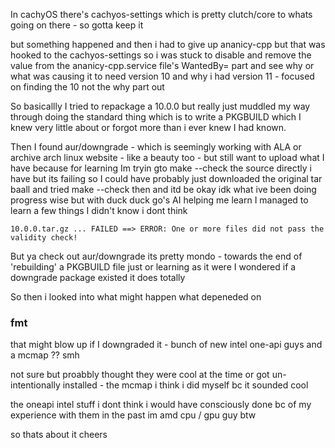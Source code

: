 In cachyOS there's cachyos-settings which is pretty clutch/core to whats going on there - so  gotta keep it

but something happened and then i had to give up ananicy-cpp but that was hooked to the cachyos-settings so i was stuck to disable and remove the value from the ananicy-cpp.service file's WantedBy= part and see why or what was causing it to need version 10 and why i had version 11 - focused on finding the 10 not the why part out


So basicallly I tried to repackage a 10.0.0 but really just muddled my way through doing the standard thing which is to write a PKGBUILD which I knew very little about or forgot more than i ever knew I had known.

Then I found aur/downgrade - which is seemingly working with ALA or archive arch linux website - like a beauty too - but still want to upload what I have because for learning
Im tryin gto make --check the source directly i have but its failing so I could have probably  just downloaded the original tar baall and tried make --check then and itd be okay idk what ive been doing  progress wise but with duck duck go's AI helping me learn I managed to learn a few things I didn't know i dont think


``
   10.0.0.tar.gz ... FAILED
==> ERROR: One or more files did not pass the validity check!
``

But ya check out aur/downgrade its pretty mondo - towards the end of 'rebuilding' a PKGBUILD file just or learning as it were I wondered if a downgrade package existed it does totally

So then i looked into what might happen what depeneded on <h3>fmt</h3>  that might blow up if I downgraded it - bunch of new intel one-api guys and a mcmap ??  smh

not sure but proabbly thought they were cool at the time or got un-intentionally installed - the mcmap i think i did myself bc it sounded cool 

the oneapi intel stuff i dont think i would have consciously done bc of my experience with them in the past  im amd cpu / gpu guy btw


so thats about it cheers
